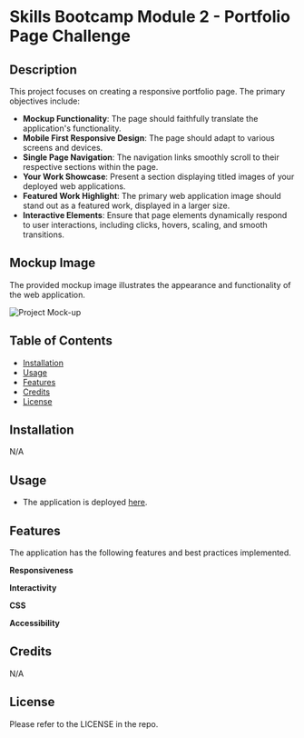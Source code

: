 # Skills Bootcamp Module 2 - Portfolio Page Challenge

## Description

This project focuses on creating a responsive portfolio page. The primary objectives include:

* **Mockup Functionality**: The page should faithfully translate the application's functionality.
* **Mobile First Responsive Design**: The page should adapt to various screens and devices.
* **Single Page Navigation**: The navigation links smoothly scroll to their respective sections within the page.
* **Your Work Showcase**: Present a section displaying titled images of your deployed web applications.
* **Featured Work Highlight**: The primary web application image should stand out as a featured work, displayed in a larger size.
* **Interactive Elements**: Ensure that page elements dynamically respond to user interactions, including clicks, hovers, scaling, and smooth transitions.
## Mockup Image

The provided mockup image illustrates the appearance and functionality of the web application.

![Project Mock-up ](01-css-challenge-demo.gif)

## Table of Contents
* [Installation](#installation)
* [Usage](#usage)
* [Features](#features)
* [Credits](#credits)
* [License](#license)
## Installation
N/A
## Usage
* The application is deployed [here](#).

## Features
The application has the following features and best practices implemented.

**Responsiveness**

**Interactivity**

**CSS**

**Accessibility**

## Credits
N/A
## License
Please refer to the LICENSE in the repo.



